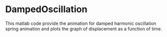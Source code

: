# DampedOscillation
This matlab code provide the animation for damped harmonic oscillation spring animation and plots the graph  of displacement as a function of time.
